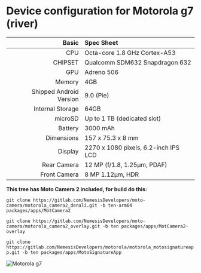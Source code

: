 
Device configuration for Motorola g7 (river)
==================================

Basic   | Spec Sheet
-------:|:-------------------------
CPU     | Octa-core 1.8 GHz Cortex-A53
CHIPSET | Qualcomm SDM632 Snapdragon 632
GPU     | Adreno 506
Memory  | 4GB
Shipped Android Version | 9.0 (Pie)
Internal Storage | 64GB
microSD | Up to 1 TB (dedicated slot)
Battery | 3000 mAh
Dimensions | 157 x 75.3 x 8 mm
Display | 2270 x 1080 pixels, 6.2-inch IPS LCD
Rear Camera  | 12 MP (f/1.8, 1.25µm, PDAF)
Front Camera | 8 MP 1.12µm, HDR

**This tree has Moto Camera 2 included, for build do this:**

`git clone https://gitlab.com/NemesisDevelopers/moto-camera/motorola_camera2_denali.git -b ten-arm64 packages/apps/MotCamera2`

`git clone https://gitlab.com/NemesisDevelopers/moto-camera/motorola_camera2_overlay.git -b ten packages/apps/MotCamera2-overlay`

`git clone https://gitlab.com/NemesisDevelopers/motorola/motorola_motosignatureapp.git -b ten packages/apps/MotoSignatureApp`

![Motorola g7](https://fdn2.gsmarena.com/vv/pics/motorola/motorola-moto-g7-1.jpg "Motorola g7")
